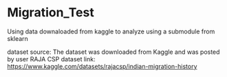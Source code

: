 # Migration_Test
 Using data downaloaded from kaggle to analyze using a submodule from sklearn

dataset source: The dataset was downloaded from Kaggle and was posted by user RAJA CSP
dataset link: https://www.kaggle.com/datasets/rajacsp/indian-migration-history
 